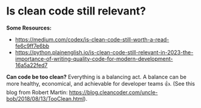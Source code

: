 # Is clean code still relevant?

**Some Resources:**
- https://medium.com/codex/is-clean-code-still-worth-a-read-fe6c9ff7e6bb
- https://python.plainenglish.io/is-clean-code-still-relevant-in-2023-the-importance-of-writing-quality-code-for-modern-development-16a5a22fed7

**Can code be too clean?**
Everything is a balancing act. A balance can be more healthy, economical, and achievable for developer teams 👍.
(See this blog from Robert Martin: https://blog.cleancoder.com/uncle-bob/2018/08/13/TooClean.html).



